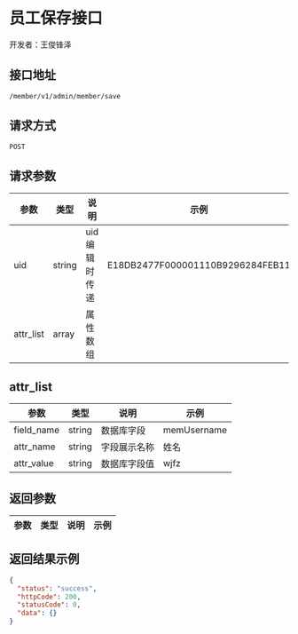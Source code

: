 # 员工保存接口

开发者：王俊锋泽

## 接口地址

`/member/v1/admin/member/save`

## 请求方式

`POST`

## 请求参数

| 参数        | 类型   | 说明 | 示例 |
| ----------- | ------ | ---- | ---- |
| uid     | string | uid 编辑时传递|  E18DB2477F000001110B9296284FEB11  |
| attr_list     | array | 属性数组 |    |

## attr_list

| 参数        | 类型   | 说明 | 示例 |
| ----------- | ------ | ---- | ---- |
| field_name     | string | 数据库字段 | memUsername   |
| attr_name   | string | 字段展示名称 | 姓名 |
| attr_value   | string | 数据库字段值 | wjfz |

## 返回参数

| 参数 | 类型   | 说明 | 示例                             |
| ---- | ------ | ---- | -------------------------------- |

## 返回结果示例

```json
{
  "status": "success",
  "httpCode": 200,
  "statusCode": 0,
  "data": {}
}
```